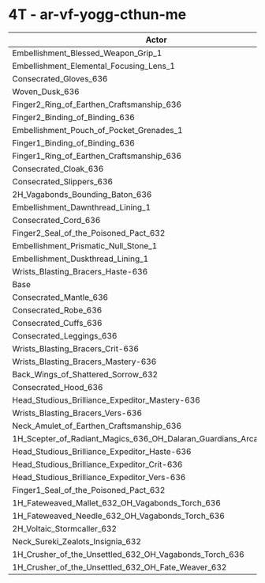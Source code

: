 # 4T - ar-vf-yogg-cthun-me
| Actor | DPS | Increase |
|---|:---:|:---:|
|Embellishment_Blessed_Weapon_Grip_1|2522224|0.40%|
|Embellishment_Elemental_Focusing_Lens_1|2520305|0.33%|
|Consecrated_Gloves_636|2517830|0.23%|
|Woven_Dusk_636|2517311|0.21%|
|Finger2_Ring_of_Earthen_Craftsmanship_636|2516914|0.19%|
|Finger2_Binding_of_Binding_636|2516729|0.19%|
|Embellishment_Pouch_of_Pocket_Grenades_1|2516727|0.19%|
|Finger1_Binding_of_Binding_636|2516269|0.17%|
|Finger1_Ring_of_Earthen_Craftsmanship_636|2515621|0.14%|
|Consecrated_Cloak_636|2514954|0.12%|
|Consecrated_Slippers_636|2514887|0.11%|
|2H_Vagabonds_Bounding_Baton_636|2514552|0.10%|
|Embellishment_Dawnthread_Lining_1|2514076|0.08%|
|Consecrated_Cord_636|2513749|0.07%|
|Finger2_Seal_of_the_Poisoned_Pact_632|2513686|0.06%|
|Embellishment_Prismatic_Null_Stone_1|2513592|0.06%|
|Embellishment_Duskthread_Lining_1|2513359|0.05%|
|Wrists_Blasting_Bracers_Haste-636|2513112|0.04%|
|Base|2512058|0.00%|
|Consecrated_Mantle_636|2511761|-0.01%|
|Consecrated_Robe_636|2511616|-0.02%|
|Consecrated_Cuffs_636|2511227|-0.03%|
|Consecrated_Leggings_636|2509675|-0.09%|
|Wrists_Blasting_Bracers_Crit-636|2509674|-0.09%|
|Wrists_Blasting_Bracers_Mastery-636|2509465|-0.10%|
|Back_Wings_of_Shattered_Sorrow_632|2509342|-0.11%|
|Consecrated_Hood_636|2507885|-0.17%|
|Head_Studious_Brilliance_Expeditor_Mastery-636|2507261|-0.19%|
|Wrists_Blasting_Bracers_Vers-636|2506574|-0.22%|
|Neck_Amulet_of_Earthen_Craftsmanship_636|2505956|-0.24%|
|1H_Scepter_of_Radiant_Magics_636_OH_Dalaran_Guardians_Arcanotool_632|2505902|-0.25%|
|Head_Studious_Brilliance_Expeditor_Haste-636|2504576|-0.30%|
|Head_Studious_Brilliance_Expeditor_Crit-636|2499526|-0.50%|
|Head_Studious_Brilliance_Expeditor_Vers-636|2496647|-0.61%|
|Finger1_Seal_of_the_Poisoned_Pact_632|2486644|-1.01%|
|1H_Fateweaved_Mallet_632_OH_Vagabonds_Torch_636|2474825|-1.48%|
|1H_Fateweaved_Needle_632_OH_Vagabonds_Torch_636|2474670|-1.49%|
|2H_Voltaic_Stormcaller_632|2446749|-2.60%|
|Neck_Sureki_Zealots_Insignia_632|2417152|-3.78%|
|1H_Crusher_of_the_Unsettled_632_OH_Vagabonds_Torch_636|2129964|-15.21%|
|1H_Crusher_of_the_Unsettled_632_OH_Fate_Weaver_632|2120670|-15.58%|
